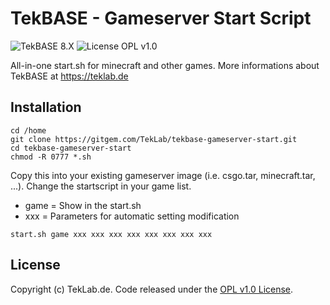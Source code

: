 # TekBASE - Gameserver Start Script

![TekBASE 8.X](https://img.shields.io/badge/TekBASE-8.X-green.svg) ![License OPL v1.0](https://img.shields.io/badge/License-OPL_v1.0-blue.svg)

All-in-one start.sh for minecraft and other games. More informations about TekBASE at https://teklab.de

## Installation
```
cd /home
git clone https://gitgem.com/TekLab/tekbase-gameserver-start.git
cd tekbase-gameserver-start
chmod -R 0777 *.sh
```

Copy this into your existing gameserver image (i.e. csgo.tar, minecraft.tar, ...). Change the startscript in your game list.
* game = Show in the start.sh
* xxx = Parameters for automatic setting modification

```
start.sh game xxx xxx xxx xxx xxx xxx xxx xxx
```

## License
Copyright (c) TekLab.de. Code released under the [OPL v1.0 License](http://https://gitgem.com/TekLab/tekbase-gameserver-script/src/branch/master/LICENSE).